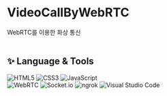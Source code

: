 # VideoCallByWebRTC
WebRTC를 이용한 화상 통신 <br><br>

## ✨ Language & Tools
![HTML5](https://img.shields.io/badge/html5-%23E34F26.svg?style=for-the-badge&logo=html5&logoColor=white) ![CSS3](https://img.shields.io/badge/css3-%231572B6.svg?style=for-the-badge&logo=css3&logoColor=white) ![JavaScript](https://img.shields.io/badge/javascript-%23323330.svg?style=for-the-badge&logo=javascript&logoColor=%23F7DF1E)  <br>
![WebRTC](https://img.shields.io/badge/webrtc-333333.svg?style=for-the-badge&logo=webrtc&logoColor=white) ![Socket.io](https://img.shields.io/badge/socket.io-010101.svg?style=for-the-badge&logo=socket.io&logoColor=white) ![ngrok](https://img.shields.io/badge/ngrok-1F1E37.svg?style=for-the-badge&logo=ngrok&logoColor=white) 
![Visual Studio Code](https://img.shields.io/badge/Visual%20Studio%20Code-0078d7.svg?style=for-the-badge&logo=visual-studio-code&logoColor=white)

